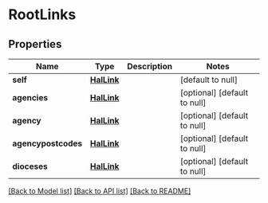 # RootLinks
## Properties

Name | Type | Description | Notes
------------ | ------------- | ------------- | -------------
**self** | [**HalLink**](HalLink.md) |  | [default to null]
**agencies** | [**HalLink**](HalLink.md) |  | [optional] [default to null]
**agency** | [**HalLink**](HalLink.md) |  | [optional] [default to null]
**agencypostcodes** | [**HalLink**](HalLink.md) |  | [optional] [default to null]
**dioceses** | [**HalLink**](HalLink.md) |  | [optional] [default to null]

[[Back to Model list]](../README.md#documentation-for-models) [[Back to API list]](../README.md#documentation-for-api-endpoints) [[Back to README]](../README.md)

